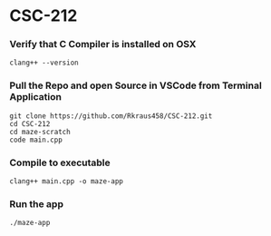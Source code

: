 # CSC-212

### Verify that C Compiler is installed on OSX
```
clang++ --version
```


### Pull the Repo and open Source in VSCode from Terminal Application
```
git clone https://github.com/Rkraus458/CSC-212.git
cd CSC-212
cd maze-scratch
code main.cpp
```

### Compile to executable
```
clang++ main.cpp -o maze-app
```
### Run the app
```
./maze-app
```
